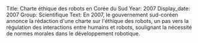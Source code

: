Title: Charte éthique des robots en Corée du Sud
Year: 2007
Display_date: 2007
Group: Scientifique
Text: En 2007, le gouvernement sud-coréen annonce la rédaction d'une charte sur l'éthique des robots, un pas vers la régulation des interactions entre humains et robots, soulignant la nécessité de normes morales dans le développement robotique.